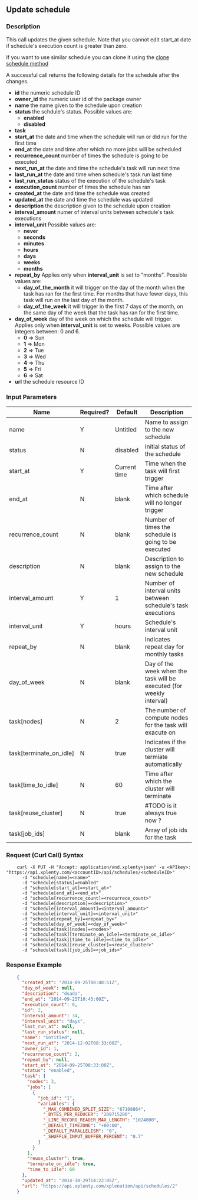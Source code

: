 ## Update schedule

### Description
This call updates the given schedule.
Note that you cannot edit start_at date if schedule's execution count is greater than zero.

If you want to use similar schedule you can clone it using the [clone schedule method](https://github.com/xplenty/xplenty-api-doc/blob/master/sections/clone-schedule.md)

A successful call returns the following details for the schedule after the changes.


* **id** the numeric schedule ID
* **owner_id** the numeric user id of the package owner
* **name** the name given to the schedule upon creation
* **status** the schdule's status. Possible values are:
    * **enabled**
    * **disabled**
* **task**
* **start_at** the date and time when the schedule will run or did run for the first time
* **end_at** the date and time after which no more jobs will be scheduled
* **recurrence_count** number of times the schedule is going to be executed
* **next_run_at** the date and time the schedule's task will run next time
* **last_run_at** the date and time when schedule's task run last time
* **last_run_status** status of the execution of the schedule's task
* **execution_count** number of times the schedule has ran
* **created_at** the date and time the schedule was created
* **updated_at** the date and time the schedule was updated
* **description** the description given to the schedule upon creation
* **interval_amount** numer of interval units between schedule's task executions
* **interval_unit** Possible values are:
    * **never**
    * **seconds**
    * **minutes**
    * **hours**
    * **days**
    * **weeks**
    * **months**
* **repeat_by** Applies only when **interval_unit** is set to "months". Possible values are:
    * **day_of_the_month** it will trigger on the day of the month when the task has ran for the first time. For months that have fewer days, this task will run on the last day of the month.
    * **day_of_the_week** it will trigger in the first 7 days of the month, on the same day of the week that the task has ran for the first time.
* **day_of_week** day of the week on which the schedule will trigger. Applies only when **interval_unit** is set to weeks. Possible values are integers between: 0 and 6.
    * **0** => Sun
    * **1** => Mon
    * **2** => Tue
    * **3** => Wed
    * **4** => Thu
    * **5** => Fri
    * **6** => Sat
* **url** the schedule resource ID

### Input Parameters

| Name                    | Required? | Default      | Description                                                          |
| ----                    | --------- | -------      | -----------                                                          |
| name                    | Y         | Untitled     | Name to assign to the new schedule                                   |
| status                  | N         | disabled     | Initial status of the schedule                                       |
| start_at                | Y         | Current time | Time when the task will first trigger                                |
| end_at                  | N         | blank        | Time after which schedule will no longer trigger                     |
| recurrence_count        | N         | blank        | Number of times the schedule is going to be executed                 |
| description             | N         | blank        | Description to assign to the new schedule                            |
| interval_amount         | Y         | 1            | Number of interval units between schedule's task executions          |
| interval_unit           | Y         | hours        | Schedule's interval unit                                             |
| repeat_by               | N         | blank        | Indicates repeat day for monthly tasks                               |
| day_of_week             | N         | blank        | Day of the week when the task will be executed (for weekly interval) |
| task[nodes]             | N         | 2            | The number of compute nodes for the task will exacute on             |
| task[terminate_on_idle] | N         | true         | Indicates if the cluster will termiate automatically                 |
| task[time_to_idle]      | N         | 60           | Time after which the cluster will terminate                          |
| task[reuse_cluster]     | N         | true         | #TODO is it always true now ?                                        |
| task[job_ids]           | N         | blank        | Array of job ids for the task                                        |

### Request (Curl Call) Syntax
```shell
    curl -X PUT -H "Accept: application/vnd.xplenty+json" -u <APIkey>: "https://api.xplenty.com/<accountID>/api/schedules/<scheduleID>"
      -d "schedule[name]=<name>"
      -d "schedule[status]=enabled"
      -d "schedule[start_at]=<start_at>"
      -d "schedule[end_at]=<end_at>"
      -d "schedule[recurrence_count]=<recurrece_count>"
      -d "schedule[description]=<description>"
      -d "schedule[interval_amount]=<interval_amount>"
      -d "schedule[interval_unit]=<interval_unit>"
      -d "schedule[repeat_by]=<repeat_by>"
      -d "schedule[day_of_week]=<day_of_week>"
      -d "schedule[task][nodes]=<nodes>"
      -d "schedule[task][terminate_on_idle]=<terminate_on_idle>"
      -d "schedule[task][time_to_idle]=<time_to_idle>"
      -d "schedule[task][reuse_cluster]=<reuse_cluster>"
      -d "schedule[task][job_ids]=<job_ids>"
```

### Response Example
```json
    {
      "created_at": "2014-09-25T08:48:51Z",
      "day_of_week": null,
      "description": "dsada",
      "end_at": "2014-09-25T10:45:00Z",
      "execution_count": 0,
      "id": 2,
      "interval_amount": 34,
      "interval_unit": "days",
      "last_run_at": null,
      "last_run_status": null,
      "name": "Untitled",
      "next_run_at": "2014-12-02T08:33:00Z",
      "owner_id": 1,
      "recurrence_count": 2,
      "repeat_by": null,
      "start_at": "2014-09-25T08:33:00Z",
      "status": "enabled",
      "task": {
        "nodes": 3,
        "jobs": [
          {
            "job_id": "1",
            "variables": {
              "_MAX_COMBINED_SPLIT_SIZE": "67108864",
              "_BYTES_PER_REDUCER": "209715200",
              "_LINE_RECORD_READER_MAX_LENGTH": "1024000",
              "_DEFAULT_TIMEZONE": "+00:00",
              "_DEFAULT_PARALLELISM": "0",
              "_SHUFFLE_INPUT_BUFFER_PERCENT": "0.7"
            }
          }
        ],
        "reuse_cluster": true,
        "terminate_on_idle": true,
        "time_to_idle": 60
      },
      "updated_at": "2014-10-29T14:22:05Z",
      "url": "https://api.xplenty.com/xplenation/api/schedules/2"
    }
```

